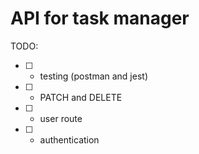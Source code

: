 # API for task manager

TODO:

- [ ] - testing (postman and jest)
- [ ] - PATCH and DELETE
- [ ] - user route
- [ ] - authentication
